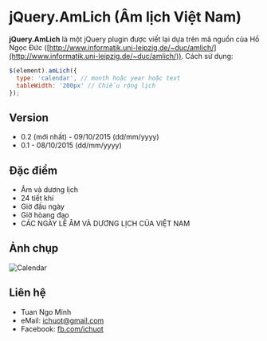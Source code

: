 jQuery.AmLich (Âm lịch Việt Nam)
======
**jQuery.AmLich** là một jQuery plugin được viết lại dựa trên mã nguồn của Hồ Ngọc Đức ([http://www.informatik.uni-leipzig.de/~duc/amlich/](http://www.informatik.uni-leipzig.de/~duc/amlich/)). Cách sử dụng:

```javascript
$(element).amLich({
  type: 'calendar', // month hoặc year hoặc text
  tableWidth: '200px' // Chiều rộng lịch
});
```
## Version
 * 0.2 (mới nhất) - 09/10/2015 (dd/mm/yyyy)
 * 0.1 - 08/10/2015 (dd/mm/yyyy)
 
## Đặc điểm
 * Âm và dương lịch
 * 24 tiết khí
 * Giờ đầu ngày
 * Giờ hòang đạo
 * CÁC NGÀY LỄ ÂM VÀ DƯƠNG LỊCH CỦA VIỆT NAM

## Ảnh chụp
 ![Calendar](http://i.imgur.com/46YGejT.jpg)

## Liên hệ
 * Tuan Ngo Minh
 * eMail: ichuot@gmail.com
 * Facebook: [fb.com/ichuot](https://fb.com/ichuot)
